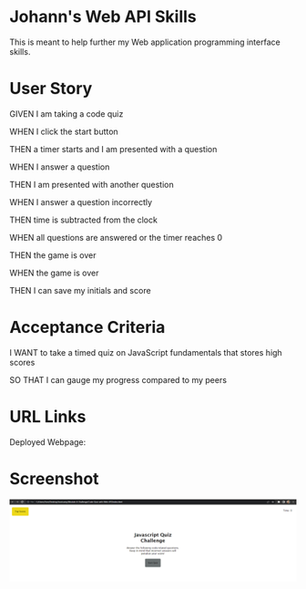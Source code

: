 <h1> Johann's Web API Skills </h1>

This is meant to help further my Web application programming interface skills. 

<h1> User Story </h1>

GIVEN I am taking a code quiz

WHEN I click the start button

THEN a timer starts and I am presented with a question

WHEN I answer a question

THEN I am presented with another question

WHEN I answer a question incorrectly

THEN time is subtracted from the clock

WHEN all questions are answered or the timer reaches 0

THEN the game is over

WHEN the game is over

THEN I can save my initials and score

<h1> Acceptance Criteria </h1>

I WANT to take a timed quiz on JavaScript fundamentals that stores high scores

SO THAT I can gauge my progress compared to my peers

<h1> URL Links </h1>

Deployed Webpage:

<h1> Screenshot </h1>

<img src="Javascript-quiz.png">
